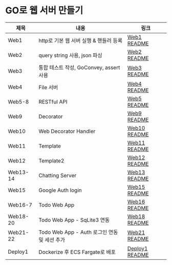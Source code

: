 # GO로 웹 서버 만들기

| 제목       | 내용                                 | 링크                                                                                   |
|----------|------------------------------------|--------------------------------------------------------------------------------------|
| Web1     | http로 기본 웹 서버 실행 & 핸들러 등록          | [Web1 README](https://github.com/Mingadinga/go-webserver/blob/main/web1/README.md)   |
| Web2     | query string 사용, json 파싱           | [Web2 README](https://github.com/Mingadinga/go-webserver/blob/main/web2/README.md)   |
| Web3     | 통합 테스트 작성, GoConvey, assert 사용     | [Web3 README](https://github.com/Mingadinga/go-webserver/blob/main/web3/README.md)   |
| Web4     | File 서버                            | [Web4 README](https://github.com/Mingadinga/go-webserver/blob/main/web4/README.md)   |
| Web5-8   | RESTful API                        | [Web5 README](https://github.com/Mingadinga/go-webserver/blob/main/web5/README.md)   |
| Web9     | Decorator                          | [Web9 README](https://github.com/Mingadinga/go-webserver/blob/main/web9/README.md)   |
| Web10    | Web Decorator Handler              | [Web10 README](https://github.com/Mingadinga/go-webserver/blob/main/web10/README.md) |
| Web11    | Template                           | [Web11 README](https://github.com/Mingadinga/go-webserver/blob/main/web11/README.md) |
| Web12    | Template2                          | [Web12 README](https://github.com/Mingadinga/go-webserver/blob/main/web12/README.md) |
| Web13-14 | Chatting Server                    | [Web13 README](https://github.com/Mingadinga/go-webserver/blob/main/web13/README.md) |
| Web15    | Google Auth login                  | [Web15 README](https://github.com/Mingadinga/go-webserver/blob/main/web15/README.md) |
| Web16-7  | Todo Web App                       | [Web16 README](https://github.com/Mingadinga/go-webserver/blob/main/web16/README.md) |
| Web18-20 | Todo Web App - SqLite3 연동          | [Web18 README](https://github.com/Mingadinga/go-webserver/blob/main/web18/README.md) |
| Web21-22 | Todo Web App - Auth 로그인 연동 및 세션 추가 | [Web21 README](https://github.com/Mingadinga/go-webserver/blob/main/web21/README.md) |
| Deploy1  | Dockerize 후 ECS Fargate로 배포 | [Deploy1 README](https://github.com/Mingadinga/go-webserver/blob/main/todos/README.md) |